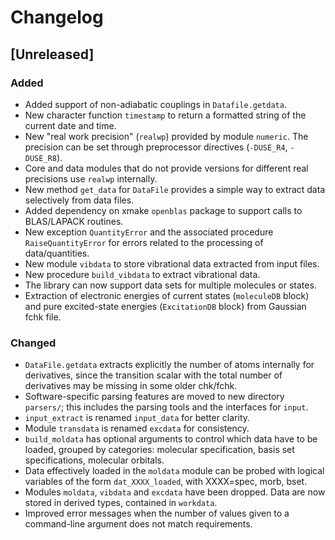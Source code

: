 # Changelog

## [Unreleased]

### Added

- Added support of non-adiabatic couplings in `Datafile.getdata`.
- New character function `timestamp` to return a formatted string of the current date and time.
- New "real work precision" (`realwp`) provided by module `numeric`.  The precision can be set through preprocessor directives (`-DUSE_R4`, `-DUSE_R8`).
- Core and data modules that do not provide versions for different real precisions use `realwp` internally.
- New method `get_data` for `DataFile` provides a simple way to extract data selectively from data files.
- Added dependency on xmake `openblas` package to support calls to BLAS/LAPACK routines.
- New exception `QuantityError` and the associated procedure `RaiseQuantityError` for errors related to the processing of data/quantities.
- New module `vibdata` to store vibrational data extracted from input files.
- New procedure `build_vibdata` to extract vibrational data.
- The library can now support data sets for multiple molecules or states.
- Extraction of electronic energies of current states (`moleculeDB` block) and pure excited-state energies (`ExcitationDB` block) from Gaussian fchk file.

### Changed

- `DataFile.getdata` extracts explicitly the number of atoms internally for derivatives, since the transition scalar with the total number of derivatives may be missing in some older chk/fchk.
- Software-specific parsing features are moved to new directory `parsers/`; this includes the parsing tools and the interfaces for `input`.
- `input_extract` is renamed `input_data` for better clarity.
- Module `transdata` is renamed `excdata` for consistency.
- `build_moldata` has optional arguments to control which data have to be loaded, grouped by categories: molecular specification, basis set specifications, molecular orbitals.
- Data effectively loaded in the `moldata` module can be probed with logical variables of the form `dat_XXXX_loaded`, with XXXX=spec, morb, bset.
- Modules `moldata`, `vibdata` and `excdata` have been dropped.  Data are now stored in derived types, contained in `workdata`.
- Improved error messages when the number of values given to a command-line argument does not match requirements.
